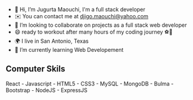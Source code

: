 - 👋 Hi, I’m Jugurta Maouchi, I'm a full stack developer
- ✉️ You can contact me at djigo.maouchi@yahoo.com
- 💞️ I’m looking to collaborate on projects as a full stack web developer
- 😄 ready to workout after many hours of my coding journey ⚽🥊
- 🌍 I live in San Antonio, Texas
- 🌱 I’m currently learning Web Developement 

## Computer Skils
React - Javascript - HTML5 - CSS3 - MySQL - MongoDB - Bulma - Bootstrap - NodeJS - ExpressJS


<!---
Jmaouchi/Jmaouchi is a ✨ special ✨ repository because its `README.md` (this file) appears on your GitHub profile.
You can click the Preview link to take a look at your changes.
--->
